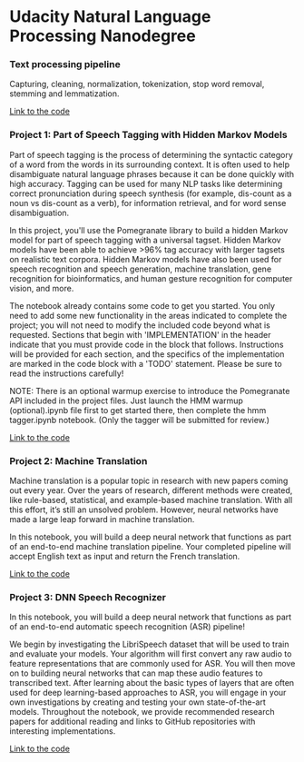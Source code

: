 # Udacity Natural Language Processing Nanodegree

### Text processing pipeline

Capturing, cleaning, normalization, tokenization, stop word removal, stemming and lemmatization.

[Link to the code](https://github.com/josealberto-arcos-sanchez/udacity-nlp-nanodegree/blob/master/text_processing/text_processing.ipynb)

### Project 1: Part of Speech Tagging with Hidden Markov Models

Part of speech tagging is the process of determining the syntactic category of a word from the words in its surrounding context. It is often used to help disambiguate natural language phrases because it can be done quickly with high accuracy. Tagging can be used for many NLP tasks like determining correct pronunciation during speech synthesis (for example, dis-count as a noun vs dis-count as a verb), for information retrieval, and for word sense disambiguation.

In this project, you'll use the Pomegranate library to build a hidden Markov model for part of speech tagging with a universal tagset. Hidden Markov models have been able to achieve >96% tag accuracy with larger tagsets on realistic text corpora. Hidden Markov models have also been used for speech recognition and speech generation, machine translation, gene recognition for bioinformatics, and human gesture recognition for computer vision, and more.

The notebook already contains some code to get you started. You only need to add some new functionality in the areas indicated to complete the project; you will not need to modify the included code beyond what is requested. Sections that begin with 'IMPLEMENTATION' in the header indicate that you must provide code in the block that follows. Instructions will be provided for each section, and the specifics of the implementation are marked in the code block with a 'TODO' statement. Please be sure to read the instructions carefully!

NOTE: There is an optional warmup exercise to introduce the Pomegranate API included in the project files. Just launch the HMM warmup (optional).ipynb file first to get started there, then complete the hmm tagger.ipynb notebook. (Only the tagger will be submitted for review.)

[Link to the code](https://github.com/josealberto-arcos-sanchez/udacity-nlp-nanodegree/tree/master/project1/hmm-tagger)

### Project 2: Machine Translation

Machine translation is a popular topic in research with new papers coming out every year. Over the years of research, different methods were created, like rule-based, statistical, and example-based machine translation. With all this effort, it’s still an unsolved problem. However, neural networks have made a large leap forward in machine translation.

In this notebook, you will build a deep neural network that functions as part of an end-to-end machine translation pipeline. Your completed pipeline will accept English text as input and return the French translation.

[Link to the code](https://github.com/josealberto-arcos-sanchez/udacity-nlp-nanodegree/tree/master/project2/aind2-nlp-capstone)

### Project 3: DNN Speech Recognizer

In this notebook, you will build a deep neural network that functions as part of an end-to-end automatic speech recognition (ASR) pipeline!

We begin by investigating the LibriSpeech dataset that will be used to train and evaluate your models. Your algorithm will first convert any raw audio to feature representations that are commonly used for ASR. You will then move on to building neural networks that can map these audio features to transcribed text. After learning about the basic types of layers that are often used for deep learning-based approaches to ASR, you will engage in your own investigations by creating and testing your own state-of-the-art models. Throughout the notebook, we provide recommended research papers for additional reading and links to GitHub repositories with interesting implementations.

[Link to the code](https://github.com/josealberto-arcos-sanchez/udacity-nlp-nanodegree/blob/master/project3/vui_notebook.ipynb)

